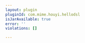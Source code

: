 ```yaml
---
layout: plugin
pluginId: com.mime.houyi.hellodsl
isJarAvailable: true
error: ''
violations: []

---
```

